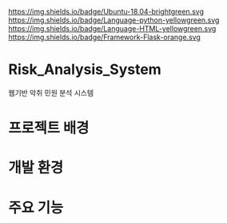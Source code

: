 https://img.shields.io/badge/Ubuntu-18.04-brightgreen.svg
https://img.shields.io/badge/Language-python-yellowgreen.svg
https://img.shields.io/badge/Language-HTML-yellowgreen.svg
https://img.shields.io/badge/Framework-Flask-orange.svg

# Risk_Analysis_System
웹기반 악취 민원 분석 시스템

# 프로젝트 배경
# 개발 환경
# 주요 기능
